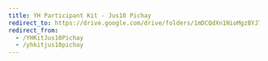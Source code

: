 ```yaml
---
title: YH Participant Kit - Jus10 Pichay
redirect_to: https://drive.google.com/drive/folders/1mDCQdXn1NioMgzBYJ7gr8-DCfokgo4UQ?usp=sharing
redirect_from: 
  - /YHKitJus10Pichay
  - /yhkitjus10pichay
---
```


